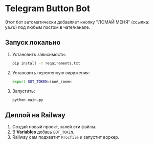 # Telegram Button Bot

Этот бот автоматически добавляет кнопку "ЛОМАЙ МЕНЯ" (ссылка: ya.ru) под любым постом в чате/канале.

## Запуск локально
1. Установить зависимости:
   ```bash
   pip install -r requirements.txt
   ```
2. Установить переменную окружения:
   ```bash
   export BOT_TOKEN=твой_токен
   ```
3. Запустить:
   ```bash
   python main.py
   ```

## Деплой на Railway
1. Создай новый проект, залей эти файлы.
2. В **Variables** добавь `BOT_TOKEN`.
3. Railway сам подхватит `Procfile` и запустит воркер.
